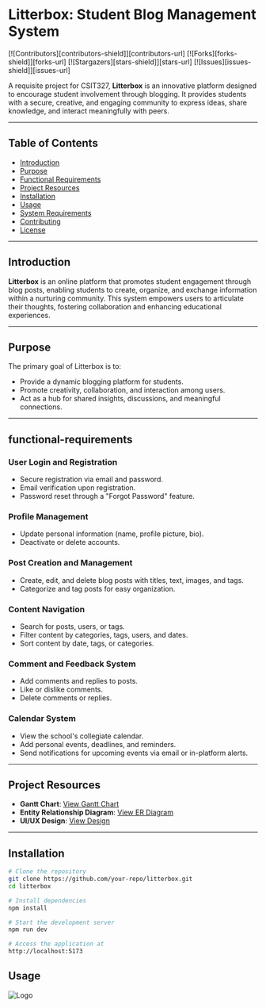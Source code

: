 # Litterbox: Student Blog Management System

[![Contributors][contributors-shield]][contributors-url]
[![Forks][forks-shield]][forks-url]
[![Stargazers][stars-shield]][stars-url]
[![Issues][issues-shield]][issues-url]


A requisite project for CSIT327, **Litterbox** is an innovative platform designed to encourage student involvement through blogging. It provides students with a secure, creative, and engaging community to express ideas, share knowledge, and interact meaningfully with peers.

---

## Table of Contents
- [Introduction](#introduction)
- [Purpose](#purpose)
- [Functional Requirements](#functional-requirements)
- [Project Resources](#project-resources)
- [Installation](#installation)
- [Usage](#usage)
- [System Requirements](#system-requirements)
- [Contributing](#contributing)
- [License](#license)

---

## Introduction

**Litterbox** is an online platform that promotes student engagement through blog posts, enabling students to create, organize, and exchange information within a nurturing community. This system empowers users to articulate their thoughts, fostering collaboration and enhancing educational experiences.

---

## Purpose

The primary goal of Litterbox is to:
- Provide a dynamic blogging platform for students.
- Promote creativity, collaboration, and interaction among users.
- Act as a hub for shared insights, discussions, and meaningful connections.

---

## functional-requirements

### User Login and Registration
- Secure registration via email and password.
- Email verification upon registration.
- Password reset through a "Forgot Password" feature.

### Profile Management
- Update personal information (name, profile picture, bio).
- Deactivate or delete accounts.

### Post Creation and Management
- Create, edit, and delete blog posts with titles, text, images, and tags.
- Categorize and tag posts for easy organization.

### Content Navigation
- Search for posts, users, or tags.
- Filter content by categories, tags, users, and dates.
- Sort content by date, tags, or categories.

### Comment and Feedback System
- Add comments and replies to posts.
- Like or dislike comments.
- Delete comments or replies.

### Calendar System
- View the school's collegiate calendar.
- Add personal events, deadlines, and reminders.
- Send notifications for upcoming events via email or in-platform alerts.

---

## Project Resources

- **Gantt Chart**: [View Gantt Chart](https://docs.google.com/spreadsheets/d/19YudbnRMPSgtMm5dWlL6OU-mkk32k-gBlhvVbk45SLY/edit?usp=sharing)
- **Entity Relationship Diagram**: [View ER Diagram](https://online.visual-paradigm.com/share.jsp?id=333134323333322d34#diagram:workspace=vqaljzkc&proj=0&id=4)
- **UI/UX Design**: [View Design](https://www.figma.com/design/c12iQSchb9poJEgcOI0wEe/Litterbox-(CSIT327)-UI%2FUX-Template?node-id=0-1&t=5O7nC3U0Bg2Z5Epo-1)

---

## Installation

```bash
# Clone the repository
git clone https://github.com/your-repo/litterbox.git
cd litterbox

# Install dependencies
npm install

# Start the development server
npm run dev

# Access the application at
http://localhost:5173
```

## Usage

![Logo](https://dev-to-uploads.s3.amazonaws.com/uploads/articles/th5xamgrr6se0x5ro4g6.png)

